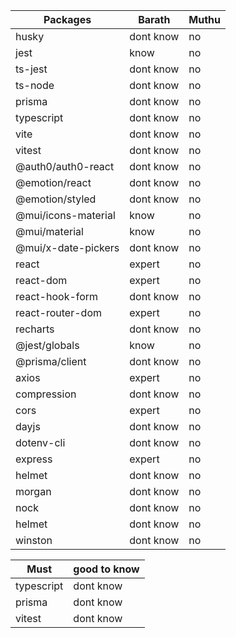 |Packages|Barath|Muthu|
|----|----|----|
|husky|dont know|no
|jest|know|no
|ts-jest|dont know|no
|ts-node|dont know|no
|prisma|dont know|no
|typescript|dont know|no
|vite|dont know|no
|vitest|dont know|no
|@auth0/auth0-react|dont know|no
|@emotion/react|dont know|no
|@emotion/styled|dont know|no
|@mui/icons-material|know|no
|@mui/material|know|no
|@mui/x-date-pickers|dont know|no
|react|expert|no
|react-dom|expert|no
|react-hook-form|dont know|no
|react-router-dom|expert|no
|recharts|dont know|no
|@jest/globals|know|no
|@prisma/client|dont know|no
|axios|expert|no
|compression|dont know|no
|cors|expert|no
|dayjs|dont know|no
|dotenv-cli|dont know|no
|express|expert|no
|helmet|dont know|no
|morgan|dont know|no
|nock|dont know|no
|helmet|dont know|no
|winston |dont know| no

|Must|good to know|
|----|----|
|typescript|dont know
|prisma|dont know
|vitest|dont know


